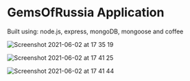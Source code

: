 # GemsOfRussia Application

Built using: node.js, express, mongoDB, mongoose and coffee 

![Screenshot 2021-06-02 at 17 35 19](https://user-images.githubusercontent.com/64967264/120500898-d982c180-c3c9-11eb-93c0-19d10cf68d38.png)


![Screenshot 2021-06-02 at 17 41 25](https://user-images.githubusercontent.com/64967264/120500942-e1dafc80-c3c9-11eb-86b7-49840c73f3de.png)

![Screenshot 2021-06-02 at 17 41 44](https://user-images.githubusercontent.com/64967264/120501014-f1f2dc00-c3c9-11eb-8f81-2c0bbcbe0566.png)
